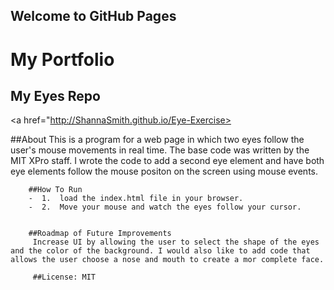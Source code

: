 ## Welcome to GitHub Pages
# My Portfolio
## My Eyes Repo
<a href="http://ShannaSmith.github.io/Eye-Exercise></a>
         
         
##About
This is a program for a web page in which two eyes follow the user's mouse movements in real time. The base code was written by the MIT XPro staff. I wrote the code to add a second eye element and have both eye elements follow the mouse positon on the screen using mouse events.
         
        ##How To Run
        -  1.  load the index.html file in your browser.
        -  2.  Move your mouse and watch the eyes follow your cursor.
         
         
        ##Roadmap of Future Improvements
         Increase UI by allowing the user to select the shape of the eyes and the color of the background. I would also like to add code that allows the user choose a nose and mouth to create a mor complete face.
         
         ##License: MIT
